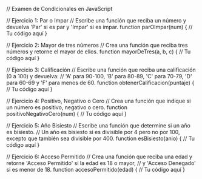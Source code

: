 // Examen de Condicionales en JavaScript

// Ejercicio 1: Par o Impar
// Escribe una función que reciba un número y devuelva 'Par' si es par y 'Impar' si es impar.
function parOImpar(num) {
  // Tu código aquí
}

// Ejercicio 2: Mayor de tres números
// Crea una función que reciba tres números y retorne el mayor de ellos.
function mayorDeTres(a, b, c) {
  // Tu código aquí
}

// Ejercicio 3: Calificación
// Escribe una función que reciba una calificación (0 a 100) y devuelva:
// 'A' para 90-100, 'B' para 80-89, 'C' para 70-79, 'D' para 60-69 y 'F' para menos de 60.
function obtenerCalificacion(puntaje) {
  // Tu código aquí
}

// Ejercicio 4: Positivo, Negativo o Cero
// Crea una función que indique si un número es positivo, negativo o cero.
function positivoNegativoCero(num) {
  // Tu código aquí
}

// Ejercicio 5: Año Bisiesto
// Escribe una función que determine si un año es bisiesto.
// Un año es bisiesto si es divisible por 4 pero no por 100, excepto que también sea divisible por 400.
function esBisiesto(anio) {
  // Tu código aquí
}

// Ejercicio 6: Acceso Permitido
// Crea una función que reciba una edad y retorne 'Acceso Permitido' si la edad es 18 o mayor,
// y 'Acceso Denegado' si es menor de 18.
function accesoPermitido(edad) {
  // Tu código aquí
}